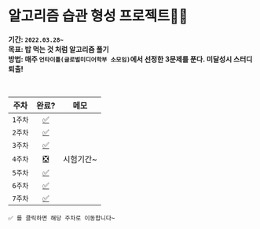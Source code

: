 # 알고리즘 습관 형성 프로젝트🏋️‍♀️ 
**기간: `2022.03.28~`** <br>
**목표: 밥 먹는 것 처럼 알고리즘 풀기** <br>
**방법: 매주 `언타이틀(글로벌미디어학부 소모임)`에서 선정한 3문제를 푼다. 미달성시 스터디 퇴출!** <br>

<br>

|주차|완료?|메모|
|:---:|:---:|:---:|
| `1주차` | [✅](https://github.com/UnTitle-NoBrain-Algorithm-Study/ezidayzi_algorithm/tree/main/week1)||
| `2주차` |[✅](https://github.com/UnTitle-NoBrain-Algorithm-Study/ezidayzi_algorithm/tree/main/week2)||
| `3주차` |[✅](https://github.com/UnTitle-NoBrain-Algorithm-Study/ezidayzi_algorithm/tree/main/week3)||
| `4주차` |[❎](https://github.com/UnTitle-NoBrain-Algorithm-Study/ezidayzi_algorithm/tree/main/week4)|시험기간~|
| `5주차` |[✅](https://github.com/UnTitle-NoBrain-Algorithm-Study/ezidayzi_algorithm/tree/main/week5)||
| `6주차` |[✅](https://github.com/UnTitle-NoBrain-Algorithm-Study/ezidayzi_algorithm/tree/main/week6)||
| `7주차` |[✅](https://github.com/UnTitle-NoBrain-Algorithm-Study/ezidayzi_algorithm/tree/main/week7)||

`✅ 를 클릭하면 해당 주차로 이동합니다~`
